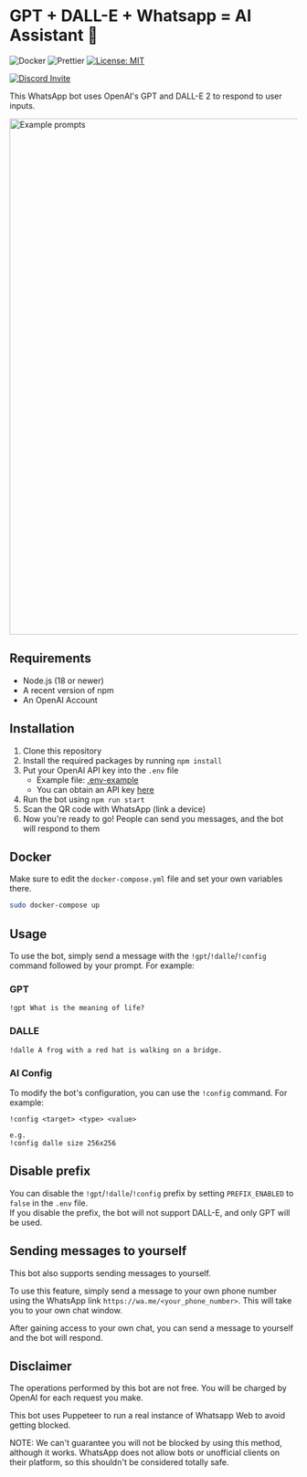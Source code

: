 # GPT + DALL-E + Whatsapp = AI Assistant 🚀

![Docker](https://github.com/askrella/whatsapp-chatgpt/actions/workflows/docker.yml/badge.svg)
![Prettier](https://github.com/askrella/whatsapp-chatgpt/actions/workflows/prettier.yml/badge.svg)
[![License: MIT](https://img.shields.io/badge/License-MIT-yellow.svg)](https://opensource.org/licenses/MIT)

[![Discord Invite](https://dcbadge.vercel.app/api/server/9VJaRXKwd3)](https://discord.gg/9VJaRXKwd3)

This WhatsApp bot uses OpenAI's GPT and DALL-E 2 to respond to user inputs.

<img width="904" alt="Example prompts" src="https://user-images.githubusercontent.com/6507938/219959783-96cac29a-d786-4586-a1fc-4dca827c4344.png">

## Requirements

-   Node.js (18 or newer)
-   A recent version of npm
-   An OpenAI Account

## Installation

1. Clone this repository
2. Install the required packages by running `npm install`
3. Put your OpenAI API key into the `.env` file
    - Example file: [.env-example](https://github.com/askrella/whatsapp-chatgpt/blob/master/.env-example)
    - You can obtain an API key [here](https://platform.openai.com/account/api-keys)
4. Run the bot using `npm run start`
5. Scan the QR code with WhatsApp (link a device)
6. Now you're ready to go! People can send you messages, and the bot will respond to them

## Docker

Make sure to edit the `docker-compose.yml` file and set your own variables there.

```sh
sudo docker-compose up
```

## Usage

To use the bot, simply send a message with the `!gpt`/`!dalle`/`!config` command followed by your prompt. For example:

### GPT

```
!gpt What is the meaning of life?
```

### DALLE
```
!dalle A frog with a red hat is walking on a bridge.
```

### AI Config
To modify the bot's configuration, you can use the `!config` command. For example:

```
!config <target> <type> <value>

e.g.
!config dalle size 256x256
```

## Disable prefix

You can disable the `!gpt`/`!dalle`/`!config` prefix by setting `PREFIX_ENABLED` to `false` in the `.env` file.<br/>
If you disable the prefix, the bot will not support DALL-E, and only GPT will be used.

## Sending messages to yourself

This bot also supports sending messages to yourself.

To use this feature, simply send a message to your own phone number using the WhatsApp link `https://wa.me/<your_phone_number>`.
This will take you to your own chat window.

After gaining access to your own chat, you can send a message to yourself and the bot will respond.

## Disclaimer

The operations performed by this bot are not free. You will be charged by OpenAI for each request you make.

This bot uses Puppeteer to run a real instance of Whatsapp Web to avoid getting blocked.

NOTE: We can't guarantee you will not be blocked by using this method, although it works.
WhatsApp does not allow bots or unofficial clients on their platform, so this shouldn't be considered totally safe.
